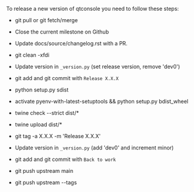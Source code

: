 To release a new version of qtconsole you need to follow these steps:

* git pull or git fetch/merge

* Close the current milestone on Github

* Update docs/source/changelog.rst with a PR.

* git clean -xfdi

* Update version in `_version.py` (set release version, remove 'dev0')

* git add and git commit with `Release X.X.X`

* python setup.py sdist

* activate pyenv-with-latest-setuptools && python setup.py bdist_wheel

* twine check --strict dist/*

* twine upload dist/*

* git tag -a X.X.X -m 'Release X.X.X'

* Update version in `_version.py` (add 'dev0' and increment minor)

* git add and git commit with `Back to work`

* git push upstream main

* git push upstream --tags
